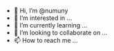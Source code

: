 - 👋 Hi, I’m @numuny
- 👀 I’m interested in ...
- 🌱 I’m currently learning ...
- 💞️ I’m looking to collaborate on ...
- 📫 How to reach me ...

<!---
numuny/numuny is a ✨ special ✨ repository because its `README.md` (this file) appears on your GitHub profile.
You can click the Preview link to take a look at your changes.
--->
